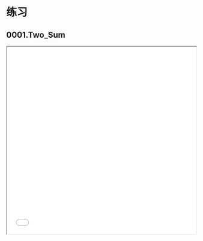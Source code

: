 # 练习
## 0001.Two_Sum
<iframe src="/Others/Python_leetcode/0001.Two_Sum.html" name=iframe1 width='100%' height='500' frameborder='1' ></iframe>
